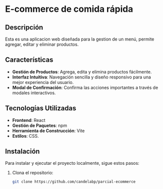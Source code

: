 # E-commerce de comida rápida

## Descripción
Esta es una aplicacion web diseñada para la gestion de un menú, permite agregar, editar y eliminar productos.
## Características

- **Gestión de Productos**: Agrega, edita y elimina productos fácilmente.
- **Interfaz Intuitiva**: Navegación sencilla y diseño responsivo para una mejor experiencia del usuario.
- **Modal de Confirmación**: Confirma las acciones importantes a través de modales interactivos.

## Tecnologías Utilizadas

- **Frontend**: React
- **Gestión de Paquetes**: npm
- **Herramienta de Construcción**: Vite
- **Estilos**: CSS.

## Instalación

Para instalar y ejecutar el proyecto localmente, sigue estos pasos:

1. Clona el repositorio:
   ```bash
   git clone https://github.com/candelabp/parcial-ecommerce
